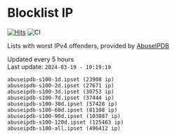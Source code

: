 # Blocklist IP

[![Hits](https://hits.seeyoufarm.com/api/count/incr/badge.svg?url=https%3A%2F%2Fgithub.com%2Fborestad%2Fblocklist-ip%2F&count_bg=%2379C83D&title_bg=%23555555&icon=&icon_color=%23E7E7E7&title=hits&edge_flat=false)](https://hits.seeyoufarm.com)  ![CI](https://img.shields.io/github/workflow/status/borestad/blocklist-ip/CI?style=flat-square)

Lists with worst IPv4 offenders, provided by [AbuseIPDB](https://www.abuseipdb.com/)

<!-- FOOTER-PLACEHOLDER -->
Updated every 5 hours<br>
Last update: `2024-03-19 - 10:19:19`
```
abuseipdb-s100-1d.ipset (23908 ip)
abuseipdb-s100-2d.ipset (27671 ip)
abuseipdb-s100-3d.ipset (30753 ip)
abuseipdb-s100-7d.ipset (37444 ip)
abuseipdb-s100-30d.ipset (57428 ip)
abuseipdb-s100-60d.ipset (81108 ip)
abuseipdb-s100-90d.ipset (103087 ip)
abuseipdb-s100-120d.ipset (125463 ip)
abuseipdb-s100-all.ipset (496412 ip)
```
